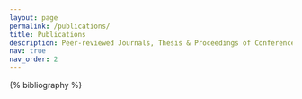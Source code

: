 ```yaml
---
layout: page
permalink: /publications/
title: Publications
description: Peer-reviewed Journals, Thesis & Proceedings of Conferences.
nav: true
nav_order: 2
---
```


<!-- _pages/publications.md -->

<div class="publications">

{% bibliography %}

</div>
